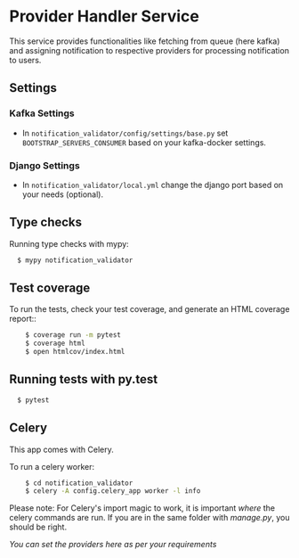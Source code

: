 # Provider Handler Service

This service provides functionalities like fetching from queue (here kafka) and assigning notification to respective providers for processing notification to users.


## Settings

### Kafka Settings

- In `notification_validator/config/settings/base.py` set `BOOTSTRAP_SERVERS_CONSUMER` based on your kafka-docker settings.

### Django Settings

- In `notification_validator/local.yml` change the django port based on your needs (optional).


## Type checks

Running type checks with mypy:
```sh
  $ mypy notification_validator
```

## Test coverage

To run the tests, check your test coverage, and generate an HTML coverage report::
```sh
    $ coverage run -m pytest
    $ coverage html
    $ open htmlcov/index.html
```

## Running tests with py.test
```sh
  $ pytest
```

## Celery

This app comes with Celery.

To run a celery worker:

```sh
    $ cd notification_validator
    $ celery -A config.celery_app worker -l info
```

Please note: For Celery's import magic to work, it is important *where* the celery commands are run. If you are in the same folder with *manage.py*, you should be right.

*You can set the providers here as per your requirements*
